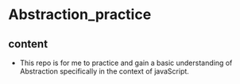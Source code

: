 # Abstraction_practice

## content
- This repo is for me to practice and gain a basic understanding of Abstraction specifically in the context of javaScript.
